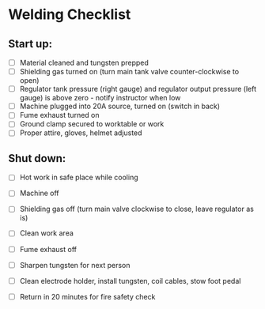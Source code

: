 # Welding Checklist

## Start up:

* [ ] Material cleaned and tungsten prepped
* [ ] Shielding gas turned on \(turn main tank valve counter-clockwise to open\)
* [ ] Regulator tank pressure \(right gauge\) and regulator output pressure \(left gauge\) is above zero - notify instructor when low
* [ ] Machine plugged into 20A source, turned on \(switch in back\)
* [ ] Fume exhaust turned on
* [ ] Ground clamp secured to worktable or work
* [ ] Proper attire, gloves, helmet adjusted

## Shut down:

* [ ] Hot work in safe place while cooling
* [ ] Machine off
* [ ] Shielding gas off \(turn main valve clockwise to close, leave regulator as is\)
* [ ] Clean work area
* [ ] Fume exhaust off
* [ ] Sharpen tungsten for next person
* [ ] Clean electrode holder, install tungsten, coil cables, stow foot pedal
* [ ] Return in 20 minutes for fire safety check

